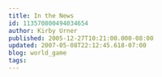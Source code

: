 ```yaml
---
title: In the News
id: 113570800494034654
author: Kirby Urner
published: 2005-12-27T10:21:00.000-08:00
updated: 2007-05-08T22:12:45.618-07:00
blog: world_game
tags: 
---
```


